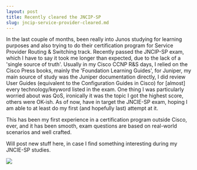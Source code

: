 ```yaml
---
layout: post
title: Recently cleared the JNCIP-SP 
slug: jncip-service-provider-cleared.md
---
```


In the last couple of months, been really into Junos studying for learning purposes and also trying to do their certification program for Service Provider Routing & Switching track. Recently passed the JNCIP-SP exam, which I have to say it took me longer than expected, due to the lack of a 'single source of truth'. Usually in my Cisco CCNP R&S days, I relied on the Cisco Press books, mainly the 'Foundation Learning Guides', for Juniper, my main source of study was the Juniper documentation directly, I did review User Guides (equivalent to the Configuration Guides in Cisco) for [almost] every technology/keyword listed in the exam. One thing I was particularly worried about was QoS, ironically it was the topic I got the highest score, others were OK-ish. As of now, have in target the JNCIE-SP exam, hoping I am able to at least do my first (and hopefully last) attempt at it.

This has been my first experience in a certification program outside Cisco, ever, and it has been smooth, exam questions are based on real-world scenarios and well crafted.

Will post new stuff here, in case I find something interesting during my JNCIE-SP studies.

<img src=" https://images.credly.com/size/680x680/images/57dae551-be95-4d64-a29c-947aa1ff7090/L_03_prof_JNCIP-SP.png" />
